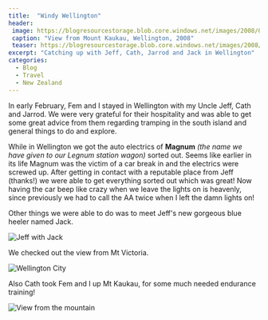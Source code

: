 ```yaml
---
title:  "Windy Wellington"
header:
 image: https://blogresourcestorage.blob.core.windows.net/images/2008/02/IMG_4522-header.jpg
 caption: "View from Mount Kaukau, Wellington, 2008"
 teaser: https://blogresourcestorage.blob.core.windows.net/images/2008/02/IMG_4522-tn.jpg
excerpt: "Catching up with Jeff, Cath, Jarrod and Jack in Wellington"
categories: 
  - Blog
  - Travel
  - New Zealand
---
```

In early February, Fem and I stayed in Wellington with my Uncle Jeff, Cath and Jarrod.
We were very grateful for their hospitality and was able to get some great advice from them regarding tramping in the south island and general things to do and explore.

While in Wellington we got the auto electrics of **Magnum** _(the name we have given to our Legnum station wagon)_ sorted out. Seems like earlier in its life Magnum was the victim of a car break in and the electrics were screwed up. After getting in contact with a reputable place from Jeff (thanks!) we were able to get everything sorted out which was great! Now having the car beep like crazy when we leave the lights on is heavenly, since previously we had to call the AA twice when I left the damn lights on!

Other things we were able to do was to meet Jeff's new gorgeous blue heeler named Jack.

![Jeff with Jack](https://blogresourcestorage.blob.core.windows.net/images/smugmug/IMG_4545.jpg)

We checked out the view from Mt Victoria.

![Wellington City](https://blogresourcestorage.blob.core.windows.net/images/smugmug/IMG_4471.jpg)

Also Cath took Fem and I up Mt Kaukau, for some much needed endurance training!

![View from the mountain](https://blogresourcestorage.blob.core.windows.net/images/smugmug/IMG_4513.jpg)

